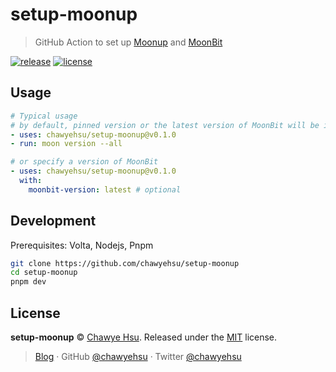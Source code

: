 # setup-moonup

> GitHub Action to set up [Moonup] and [MoonBit]

[![release][release-badge]][releases]
[![license][license-badge]](LICENSE)

## Usage

```yaml
# Typical usage
# by default, pinned version or the latest version of MoonBit will be installed
- uses: chawyehsu/setup-moonup@v0.1.0
- run: moon version --all

# or specify a version of MoonBit
- uses: chawyehsu/setup-moonup@v0.1.0
  with:
    moonbit-version: latest # optional
```

## Development

Prerequisites: Volta, Nodejs, Pnpm

```sh
git clone https://github.com/chawyehsu/setup-moonup
cd setup-moonup
pnpm dev
```

## License

**setup-moonup** © [Chawye Hsu](https://github.com/chawyehsu). Released under the [MIT](LICENSE) license.

> [Blog](https://chawyehsu.com) · GitHub [@chawyehsu](https://github.com/chawyehsu) · Twitter [@chawyehsu](https://twitter.com/chawyehsu)

[Moonup]: https://github.com/chawyehsu/moonup
[MoonBit]: https://www.moonbitlang.com/
[release-badge]: https://img.shields.io/github/v/release/chawyehsu/setup-moonup
[releases]: https://github.com/chawyehsu/setup-moonup/releases/latest
[license-badge]: https://img.shields.io/github/license/chawyehsu/setup-moonup
